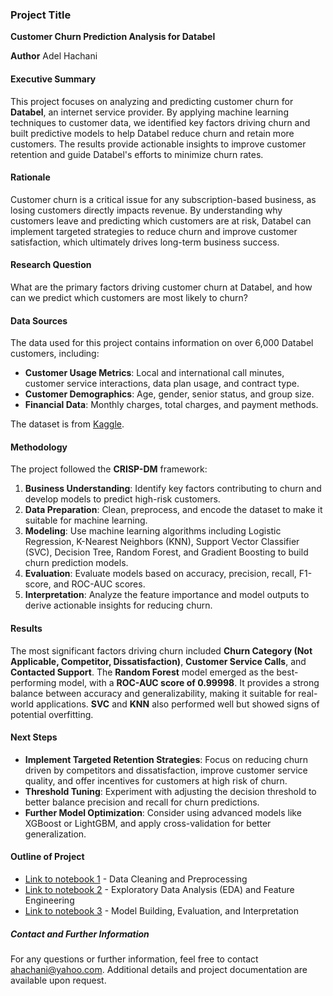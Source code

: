 ### Project Title
**Customer Churn Prediction Analysis for Databel**

**Author**
Adel Hachani

#### Executive Summary
This project focuses on analyzing and predicting customer churn for **Databel**, an internet service provider. By applying machine learning techniques to customer data, we identified key factors driving churn and built predictive models to help Databel reduce churn and retain more customers. The results provide actionable insights to improve customer retention and guide Databel's efforts to minimize churn rates.

#### Rationale
Customer churn is a critical issue for any subscription-based business, as losing customers directly impacts revenue. By understanding why customers leave and predicting which customers are at risk, Databel can implement targeted strategies to reduce churn and improve customer satisfaction, which ultimately drives long-term business success.

#### Research Question
What are the primary factors driving customer churn at Databel, and how can we predict which customers are most likely to churn?

#### Data Sources
The data used for this project contains information on over 6,000 Databel customers, including:
- **Customer Usage Metrics**: Local and international call minutes, customer service interactions, data plan usage, and contract type.
- **Customer Demographics**: Age, gender, senior status, and group size.
- **Financial Data**: Monthly charges, total charges, and payment methods.

The dataset is from [Kaggle](https://www.kaggle.com/datasets/yichienchong/databel-telecom-customer-churn-dataset/data).

#### Methodology
The project followed the **CRISP-DM** framework:
1. **Business Understanding**: Identify key factors contributing to churn and develop models to predict high-risk customers.
2. **Data Preparation**: Clean, preprocess, and encode the dataset to make it suitable for machine learning.
3. **Modeling**: Use machine learning algorithms including Logistic Regression, K-Nearest Neighbors (KNN), Support Vector Classifier (SVC), Decision Tree, Random Forest, and Gradient Boosting to build churn prediction models.
4. **Evaluation**: Evaluate models based on accuracy, precision, recall, F1-score, and ROC-AUC scores.
5. **Interpretation**: Analyze the feature importance and model outputs to derive actionable insights for reducing churn.

#### Results
The most significant factors driving churn included **Churn Category (Not Applicable, Competitor, Dissatisfaction)**, **Customer Service Calls**, and **Contacted Support**. The **Random Forest** model emerged as the best-performing model, with a **ROC-AUC score of 0.99998**. It provides a strong balance between accuracy and generalizability, making it suitable for real-world applications. **SVC** and **KNN** also performed well but showed signs of potential overfitting.

#### Next Steps
- **Implement Targeted Retention Strategies**: Focus on reducing churn driven by competitors and dissatisfaction, improve customer service quality, and offer incentives for customers at high risk of churn.
- **Threshold Tuning**: Experiment with adjusting the decision threshold to better balance precision and recall for churn predictions.
- **Further Model Optimization**: Consider using advanced models like XGBoost or LightGBM, and apply cross-validation for better generalization.

#### Outline of Project

- [Link to notebook 1]() - Data Cleaning and Preprocessing
- [Link to notebook 2]() - Exploratory Data Analysis (EDA) and Feature Engineering
- [Link to notebook 3]() - Model Building, Evaluation, and Interpretation

##### Contact and Further Information
For any questions or further information, feel free to contact ahachani@yahoo.com. Additional details and project documentation are available upon request.
